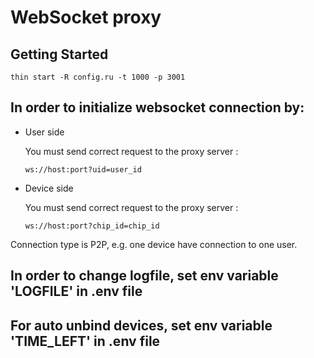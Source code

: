 # WebSocket proxy

## Getting Started

```
thin start -R config.ru -t 1000 -p 3001
```
## In order to initialize websocket connection by:
  - User side

      You must send correct request to the proxy server  :
      ```
      ws://host:port?uid=user_id
      ```
  - Device side

      You must send correct request to the proxy server  :
      ```
      ws://host:port?chip_id=chip_id
      ```
  Connection type is P2P, e.g. one device have connection to one user.

## In order to change logfile, set env variable 'LOGFILE' in .env file

## For auto unbind devices, set env variable 'TIME_LEFT' in .env file
